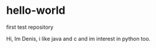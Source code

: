 # hello-world
first test repository

Hi, Im Denis, i like java and c and im interest in python too.
